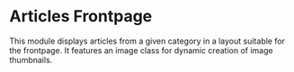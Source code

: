 Articles Frontpage
==================

This module displays articles from a given category in a layout suitable for the frontpage. It features an image class for dynamic creation of image thumbnails.